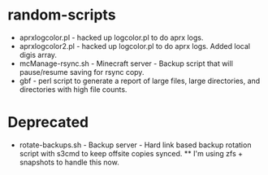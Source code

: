 # random-scripts

* aprxlogcolor.pl - hacked up logcolor.pl to do aprx logs.
* aprxlogcolor2.pl - hacked up logcolor.pl to do aprx logs. Added local digis array.
* mcManage-rsync.sh - Minecraft server - Backup script that will pause/resume saving for rsync copy.
* gbf - perl script to generate a report of large files, large directories, and directories with high file counts.

# Deprecated
* rotate-backups.sh - Backup server - Hard link based backup rotation script with s3cmd to keep offsite copies synced.
** I'm using zfs + snapshots to handle this now.
